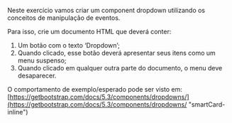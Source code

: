 Neste exercício vamos criar um component dropdown utilizando os conceitos de manipulação de eventos.

Para isso, crie um documento HTML que deverá conter:

1. Um botão com o texto ‘Dropdown’;
2. Quando clicado, esse botão deverá apresentar seus itens como um menu suspenso;
3. Quando clicado em qualquer outra parte do documento, o menu deve desaparecer.

O comportamento de exemplo/esperado pode ser visto em: [https://getbootstrap.com/docs/5.3/components/dropdowns/](https://getbootstrap.com/docs/5.3/components/dropdowns/ "smartCard-inline")
